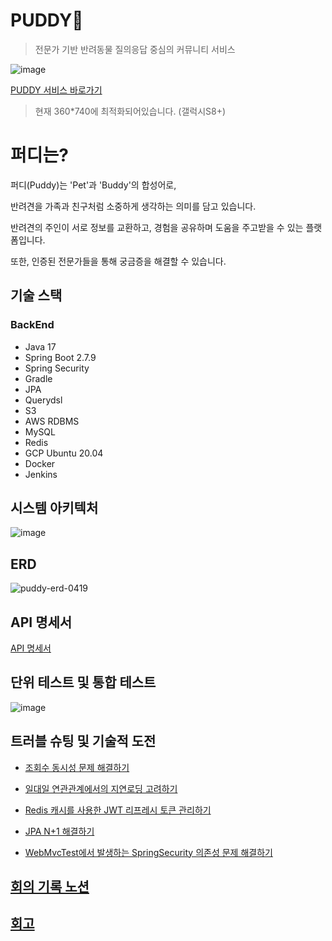 # PUDDY💙

> 전문가 기반 반려동물 질의응답 중심의 커뮤니티 서비스

![image](https://user-images.githubusercontent.com/93868431/232716519-3f43848d-1f78-4c6d-a429-a759300fa31b.png)

[PUDDY 서비스 바로가기](http://puddy.shop/) <br/>
> 현재 360*740에 최적화되어있습니다. (갤럭시S8+)

# 퍼디는?

퍼디(Puddy)는 'Pet'과 'Buddy'의 합성어로,

반려견을 가족과 친구처럼 소중하게 생각하는 의미를 담고 있습니다.

반려견의 주인이 서로 정보를 교환하고, 경험을 공유하며 도움을 주고받을 수 있는 플랫폼입니다. 

또한, 인증된 전문가들을 통해 궁금증을 해결할 수 있습니다.

## 기술 스택

### BackEnd

- Java 17
- Spring Boot 2.7.9
- Spring Security
- Gradle
- JPA
- Querydsl
- S3
- AWS RDBMS
- MySQL
- Redis
- GCP Ubuntu 20.04
- Docker
- Jenkins

## 시스템 아키텍처

![image](https://user-images.githubusercontent.com/93868431/230275264-20f15fc0-3b38-47d5-8577-eb8645e37571.png)

## ERD

![puddy-erd-0419](https://user-images.githubusercontent.com/93868431/232953874-7f95fe60-1899-4058-a109-e02b2a98fb54.png)

## API 명세서

[API 명세서](https://documenter.getpostman.com/view/23164315/2s93RMVFEm#22ba6470-2481-40e0-a70f-dbf2b4361306)

## 단위 테스트 및 통합 테스트

![image](https://user-images.githubusercontent.com/93868431/234045897-7dfadc33-c6a7-41e5-a9d8-6fcdf492186d.png)

## 트러블 슈팅 및 기술적 도전

- [조회수 동시성 문제 해결하기](https://waveofymymind.tistory.com/108)

- [일대일 연관관계에서의 지연로딩 고려하기](https://waveofymymind.tistory.com/112)

- [Redis 캐시를 사용한 JWT 리프레시 토큰 관리하기](https://waveofymymind.tistory.com/113)

- [JPA N+1 해결하기](https://waveofymymind.tistory.com/114)

- [WebMvcTest에서 발생하는 SpringSecurity 의존성 문제 해결하기](https://waveofymymind.tistory.com/117)

## [회의 기록 노션](https://puddy.notion.site/PUDDY-cbab6d6425cd4103b9461eff301ca7e5)

## [회고](https://waveofymymind.tistory.com/120)

